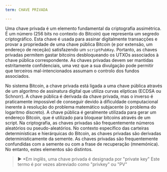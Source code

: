 ```yaml
---
term: CHAVE PRIVADA

---
```

Uma chave privada é um elemento fundamental da criptografia assimétrica. É um número (256 bits no contexto do Bitcoin) que representa um segredo criptográfico. Esta chave é usada para assinar digitalmente transacções e provar a propriedade de uma chave pública Bitcoin (e por extensão, um endereço de receção) satisfazendo um `scriptPubKey`. Portanto, as chaves privadas permitem gastar bitcoins desbloqueando os UTXOs associados à chave pública correspondente. As chaves privadas devem ser mantidas estritamente confidenciais, uma vez que a sua divulgação pode permitir que terceiros mal-intencionados assumam o controlo dos fundos associados.

No sistema Bitcoin, a chave privada está ligada a uma chave pública através de um algoritmo de assinatura digital que utiliza curvas elípticas (ECDSA ou Schnorr). A chave pública é derivada da chave privada, mas o inverso é praticamente impossível de conseguir devido à dificuldade computacional inerente à resolução do problema matemático subjacente (o problema do logaritmo discreto). A chave pública é geralmente utilizada para gerar um endereço Bitcoin, que é utilizado para bloquear bitcoins através de um script. Na criptografia, as chaves privadas são frequentemente números aleatórios ou pseudo-aleatórios. No contexto específico das carteiras determinísticas e hierárquicas do Bitcoin, as chaves privadas são derivadas deterministicamente da semente. As chaves privadas são frequentemente confundidas com a semente ou com a frase de recuperação (mnemónica). No entanto, estes elementos são distintos.

> ► *Em inglês, uma chave privada é designada por "private key" Este termo é por vezes abreviado como "privkey" ou "PV"